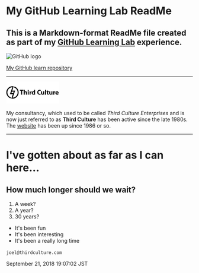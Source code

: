 # My GitHub Learning Lab ReadMe

## This is a Markdown-format ReadMe file created as part of my [GitHub Learning Lab](https://lab.github.com/courses) experience.

![GitHub logo](https://assets-cdn.github.com/images/modules/logos_page/GitHub-Mark.png "GitHub logo")

[My GitHub learn repository](https://github.com/ingulsrud/learn)

---

![Thirdculture logo](/media/ThirdCultureLogoSmall.gif)

My consultancy, which used to be called _Third Culture Enterprises_ and is now just referred to as **Third Culture** has been active since the late 1980s. The [website](https://thirdculture.com/) has been up since 1986 or so.

---

# I've gotten about as far as I can here…
## How much longer should we wait?
1. A week?
2. A year?
3. 30 years?

* It's been fun
* It's been interesting
* It's been a really long time

`joel@thirdculture.com`

September 21, 2018 19:07:02 JST